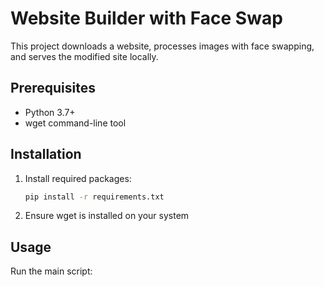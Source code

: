 # Website Builder with Face Swap

This project downloads a website, processes images with face swapping, and serves the modified site locally.

## Prerequisites

- Python 3.7+
- wget command-line tool

## Installation

1. Install required packages:
   ```bash
   pip install -r requirements.txt
   ```

2. Ensure wget is installed on your system

## Usage

Run the main script: 